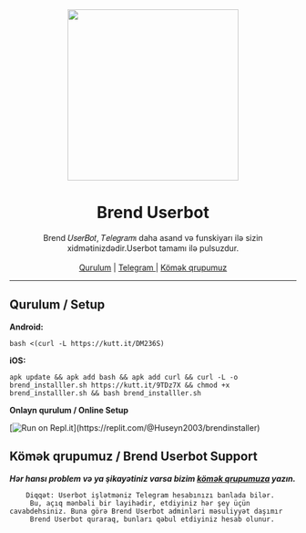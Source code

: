 <div align="center">
  <img src="https://telegra.ph/file/eb135ce7993786cc39beb.jpg" width="300" height="300">
  <h1>Brend Userbot</h1>
</div>
<p align="center">
    Brend 𝑈𝑠𝑒𝑟𝐵𝑜𝑡, 𝑇𝑒𝑙𝑒𝑔𝑟𝑎𝑚ı daha asand və funskiyarı ilə sizin xidmətinizdədir.Userbot tamamı ilə pulsuzdur. <br>
    <br>
        <a href="https://github.com/brendsupport/brenduserbot/blob/master/README.md#Qurulum"> Qurulum</a> |
        <a href="https://t.me/BrendUserbot">Telegram </a> |
        <a href="https://t.me/BrendSUP">Kömək qrupumuz</a>
    <br>
</p>

----

## Qurulum / Setup

**Android:** 

` bash <(curl -L https://kutt.it/DM236S) `

**iOS:**  

`apk update && apk add bash && apk add curl && curl -L -o brend_installler.sh https://kutt.it/9TDz7X && chmod +x brend_installler.sh && bash brend_installler.sh`


**Onlayn qurulum / Online Setup**

[![Run on Repl.it](https://img.shields.io/badge/Repl.it-%230D101E.svg?)](https://replit.com/@Huseyn2003/brendinstaller)


## Kömək qrupumuz / Brend Userbot Support
***Hər hansı problem və ya şikayətiniz varsa bizim [kömək qrupumuza](https://t.me/BrendSUP) yazın.***

```
    Diqqət: Userbot işlətməniz Telegram hesabınızı banlada bilər.
     Bu, açıq mənbəli bir layihədir, etdiyiniz hər şey üçün cavabdehsiniz. Buna görə Brend Userbot adminləri məsuliyyət daşımır
     Brend Userbot quraraq, bunları qəbul etdiyiniz hesab olunur.
```
